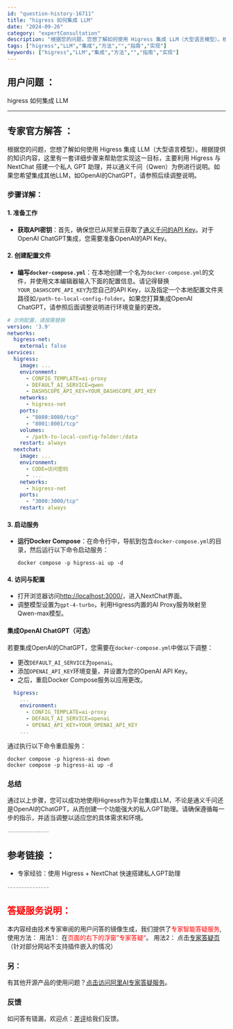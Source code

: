 ```yaml
---
id: "question-history-16711"
title: "higress 如何集成 LLM"
date: "2024-09-26"
category: "expertConsultation"
description: "根据您的问题，您想了解如何使用 Higress 集成 LLM（大型语言模型）。根据提供的知识内容，这里有一套详细步骤来帮助您实现这一目标，主要利用 Higress 与 NextChat 搭建一个私人 GPT 助理，并以通义千问（Qwen）为例进行说明。如果您希望集成其他LLM，如OpenAI的Cha"
tags: ["higress","LLM","集成","方法","","指南","实现"]
keywords: ["higress","LLM","集成","方法","","指南","实现"]
---
```


## 用户问题 ： 
 higress 如何集成 LLM  

---------------
## 专家官方解答 ：

根据您的问题，您想了解如何使用 Higress 集成 LLM（大型语言模型）。根据提供的知识内容，这里有一套详细步骤来帮助您实现这一目标，主要利用 Higress 与 NextChat 搭建一个私人 GPT 助理，并以通义千问（Qwen）为例进行说明。如果您希望集成其他LLM，如OpenAI的ChatGPT，请参照后续调整说明。

### **步骤详解：**

#### **1. 准备工作**
- **获取API密钥**：首先，确保您已从阿里云获取了[通义千问的API Key](https://help.aliyun.com/zh/dashscope/opening-service?spm=a2c4g.11186623.0.0.72c2369dLprd45)。对于OpenAI ChatGPT集成，您需要准备OpenAI的API Key。

#### **2. 创建配置文件**
- **编写`docker-compose.yml`**：在本地创建一个名为`docker-compose.yml`的文件，并使用文本编辑器输入下面的配置信息。请记得替换`YOUR_DASHSCOPE_API_KEY`为您自己的API Key，以及指定一个本地配置文件夹路径如`/path-to-local-config-folder`。如果您打算集成OpenAI ChatGPT，请参照后面调整说明进行环境变量的更改。

```yaml
# 示例配置，请按需替换
version: '3.9'
networks:
  higress-net:
    external: false
services:
  higress:
    image: ...
    environment:
      - CONFIG_TEMPLATE=ai-proxy
      - DEFAULT_AI_SERVICE=qwen
      - DASHSCOPE_API_KEY=YOUR_DASHSCOPE_API_KEY
    networks:
      - higress-net
    ports:
      - "8080:8080/tcp"
      - "8001:8001/tcp"
    volumes:
      - /path-to-local-config-folder:/data
    restart: always
  nextchat:
    image: ...
    environment:
      - CODE=访问密码
      - ...
    networks:
      - higress-net
    ports:
      - "3000:3000/tcp"
    restart: always
```

#### **3. 启动服务**
- **运行Docker Compose**：在命令行中，导航到包含`docker-compose.yml`的目录，然后运行以下命令启动服务：
  ```
  docker compose -p higress-ai up -d
  ```

#### **4. 访问与配置**
- 打开浏览器访问[http://localhost:3000/](http://localhost:3000/)，进入NextChat界面。
- 调整模型设置为`gpt-4-turbo`，利用Higress内置的AI Proxy服务映射至Qwen-max模型。

#### **集成OpenAI ChatGPT（可选）**
若要集成OpenAI的ChatGPT，您需要在`docker-compose.yml`中做以下调整：
- 更改`DEFAULT_AI_SERVICE`为`openai`。
- 添加`OPENAI_API_KEY`环境变量，并设置为您的OpenAI API Key。
- 之后，重启Docker Compose服务以应用更改。

```yaml
  higress:
    ...
    environment:
      - CONFIG_TEMPLATE=ai-proxy
      - DEFAULT_AI_SERVICE=openai
      - OPENAI_API_KEY=YOUR_OPENAI_API_KEY
    ...
```
通过执行以下命令重启服务：
```shell
docker compose -p higress-ai down
docker compose -p higress-ai up -d
```

### **总结**
通过以上步骤，您可以成功地使用Higress作为平台集成LLM，不论是通义千问还是OpenAI的ChatGPT，从而创建一个功能强大的私人GPT助理。请确保遵循每一步的指示，并适当调整以适应您的具体需求和环境。


<font color="#949494">---------------</font> 


## 参考链接 ：

* 专家经验：使用 Higress + NextChat 快速搭建私人GPT助理 


 <font color="#949494">---------------</font> 
 


## <font color="#FF0000">答疑服务说明：</font> 

本内容经由技术专家审阅的用户问答的镜像生成，我们提供了<font color="#FF0000">专家智能答疑服务</font>,使用方法：
用法1： 在<font color="#FF0000">页面的右下的浮窗”专家答疑“</font>。
用法2： 点击[专家答疑页](https://answer.opensource.alibaba.com/docs/intro)（针对部分网站不支持插件嵌入的情况）
### 另：


有其他开源产品的使用问题？[点击访问阿里AI专家答疑服务](https://answer.opensource.alibaba.com/docs/intro)。
### 反馈
如问答有错漏，欢迎点：[差评](https://ai.nacos.io/user/feedbackByEnhancerGradePOJOID?enhancerGradePOJOId=16725)给我们反馈。
